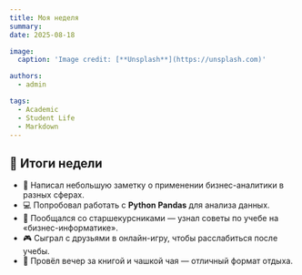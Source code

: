 ```yaml
---
title: Моя неделя
summary: 
date: 2025-08-18

image:
  caption: 'Image credit: [**Unsplash**](https://unsplash.com)'

authors:
  - admin

tags:
  - Academic
  - Student Life
  - Markdown
---
```


## 📅 Итоги недели  

- 📝 Написал небольшую заметку о применении бизнес-аналитики в разных сферах.  
- 💻 Попробовал работать с **Python Pandas** для анализа данных.  
- 🤝 Пообщался со старшекурсниками — узнал советы по учебе на «бизнес-информатике».  
- 🎮 Сыграл с друзьями в онлайн-игру, чтобы расслабиться после учебы.  
- 🍵 Провёл вечер за книгой и чашкой чая — отличный формат отдыха.  

